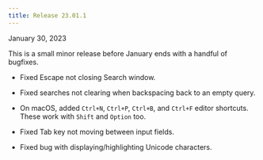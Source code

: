 ```yaml
---
title: Release 23.01.1
---
```


January 30, 2023

This is a small minor release before January ends with a handful of bugfixes.

- Fixed Escape not closing Search window.

- Fixed searches not clearing when backspacing back to an empty query.

- On macOS, added `Ctrl+N`, `Ctrl+P`, `Ctrl+B`, and `Ctrl+F` editor shortcuts.
  These work with `Shift` and `Option` too.

- Fixed Tab key not moving between input fields.

- Fixed bug with displaying/highlighting Unicode characters.